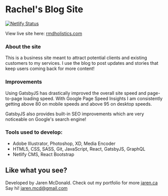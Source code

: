 # Rachel's Blog Site

[![Netlify Status](https://api.netlify.com/api/v1/badges/18aff148-b8b9-442d-ad94-54afdab8b03e/deploy-status)](https://app.netlify.com/sites/rachelsblog-test/deploys)

View live site here: [rmdholistics.com](https://rmdholistics.com/)

### About the site

This is a business site meant to attract potential clients and existing customers to my services. I use the blog to post updates and stories that keep users coming back for more content!

### Improvements

Using GatsbyJS has drastically improved the overall site speed and page-to-page loading speed. With Google Page Speed Insights I am consistently getting above 80 on mobile speeds and above 95 on desktop speeds. 

GatsbyJS also provides built-in SEO improvements which are very noticeable on Google's search engine!

### Tools used to develop:

- Adobe Illustrator, Photoshop, XD, Media Encoder
- HTML5, CSS, SASS, Git, JavaScript, React, GatsbyJS, GraphQL
- Netlify CMS, React Bootstrap

## Like what you see?

Developed by Jaren McDonald. Check out my portfolio for more [jaren.ca](https://jaren.ca/) Say hi! jaren.mcd@gmail.com
